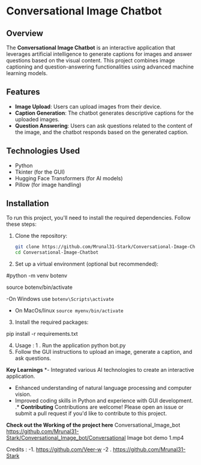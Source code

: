# Conversational Image Chatbot

## Overview

The **Conversational Image Chatbot** is an interactive application that leverages artificial intelligence to generate captions for images and answer questions based on the visual content. This project combines image captioning and question-answering functionalities using advanced machine learning models.

## Features

- **Image Upload**: Users can upload images from their device.
- **Caption Generation**: The chatbot generates descriptive captions for the uploaded images.
- **Question Answering**: Users can ask questions related to the content of the image, and the chatbot responds based on the generated caption.

## Technologies Used

- Python
- Tkinter (for the GUI)
- Hugging Face Transformers (for AI models)
- Pillow (for image handling)

## Installation

To run this project, you'll need to install the required dependencies. Follow these steps:

1. Clone the repository:
   ```bash
   git clone https://github.com/Mrunal31-Stark/Conversational-Image-Chatbot.git
   cd Conversational-Image-Chatbot
2. Set up a virtual environment (optional but recommended):

#python -m venv botenv

source botenv/bin/activate  

 -On Windows use 
`botenv\Scripts\activate`

- On MacOs/linux
`source myenv/bin/activate`

3. Install the required packages:

pip install -r requirements.txt

4. Usage :
1 . Run the application
python bot.py
2. Follow the GUI instructions to upload an image, generate a caption, and ask questions.

**Key Learnings**
*- Integrated various AI technologies to create an interactive application.
- Enhanced understanding of natural language processing and computer vision.
- Improved coding skills in Python and experience with GUI development.
.*
**Contributing**
Contributions are welcome! Please open an issue or submit a pull request if you'd like to contribute to this project.

**Check out the Working of the project here**
Conversational_Image_bot
https://github.com/Mrunal31-Stark/Conversational_Image_bot/Conversational Image bot demo 1.mp4

Credits :
-1. https://github.com/Veer-w
-2 . https://github.com/Mrunal31-Stark


